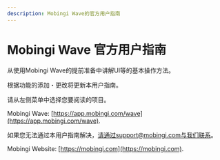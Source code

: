 ```yaml
---
description: Mobingi Wave的官方用户指南
---
```


# Mobingi Wave 官方用户指南

从使用Mobingi Wave的提前准备中讲解UI等的基本操作方法。

根据功能的添加・更改将更新本用户指南。

请从左侧菜单中选择您要阅读的项目。

Mobingi Wave: [https://app.mobingi.com/wave](https://app.mobingi.com/wave).

如果您无法通过本用户指南解决，请通过support@mobingi.com与我们联系。

Mobingi Website: [https://mobingi.com](https://mobingi.com).

